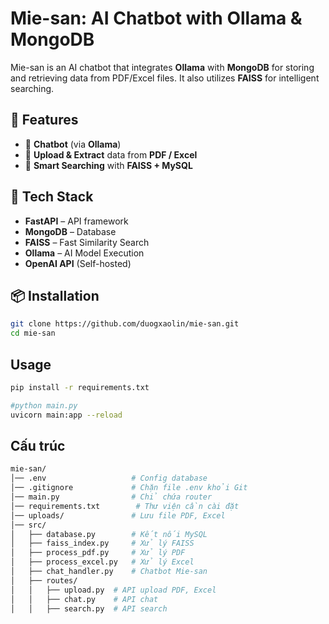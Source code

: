 # Mie-san: AI Chatbot with Ollama & MongoDB

Mie-san is an AI chatbot that integrates **Ollama** with **MongoDB** for storing and retrieving data from PDF/Excel files. It also utilizes **FAISS** for intelligent searching.

## 🌟 Features
- 🤖 **Chatbot** (via **Ollama**)  
- 📄 **Upload & Extract** data from **PDF / Excel**  
- 🔎 **Smart Searching** with **FAISS + MySQL**  

## 🚀 Tech Stack
- **FastAPI** – API framework  
- **MongoDB** – Database  
- **FAISS** – Fast Similarity Search  
- **Ollama** – AI Model Execution  
- **OpenAI API** (Self-hosted)  

## 📦 Installation
```bash
git clone https://github.com/duogxaolin/mie-san.git
cd mie-san
```

## Usage
```bash
pip install -r requirements.txt

#python main.py
uvicorn main:app --reload

```

## Cấu trúc
```bash
mie-san/
│── .env                   # Config database
│── .gitignore             # Chặn file .env khỏi Git
│── main.py                # Chỉ chứa router
│── requirements.txt        # Thư viện cần cài đặt
│── uploads/               # Lưu file PDF, Excel
│── src/
│   ├── database.py        # Kết nối MySQL
│   ├── faiss_index.py     # Xử lý FAISS
│   ├── process_pdf.py     # Xử lý PDF
│   ├── process_excel.py   # Xử lý Excel
│   ├── chat_handler.py    # Chatbot Mie-san
│   ├── routes/
│   │   ├── upload.py  # API upload PDF, Excel 
│   │   ├── chat.py    # API chat  
│   │   ├── search.py  # API search
```

